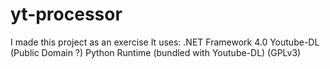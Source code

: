 # yt-processor
I made this project as an exercise
It uses:
.NET Framework 4.0
Youtube-DL (Public Domain ?)
Python Runtime (bundled with Youtube-DL) (GPLv3)

